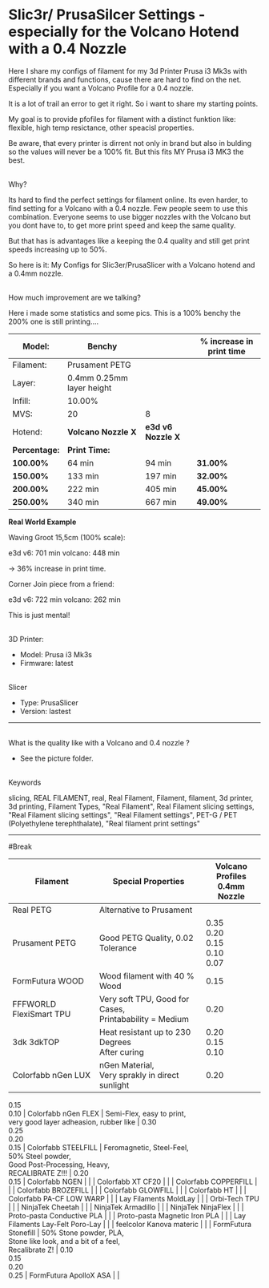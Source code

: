 # Slic3r/ PrusaSilcer Settings - especially for the Volcano Hotend with a 0.4 Nozzle

Here I share my configs of filament for my 3d Printer Prusa i3 Mk3s with different brands and functions, cause there are hard to find on the net. Especially if you want a Volcano Profile for a 0.4 nozzle.

It is a lot of trail an error to get it right. So i want to share my starting points.

My goal is to provide pfofiles for filament with a distinct funktion like: flexible, high temp resictance, other speacisl properties.

Be aware, that every printer is dirrent not only in brand but also in bulding so the values will never be a 100% fit. But this fits MY Prusa i3 MK3 the best.

<br> Why?

Its hard to find the perfect settings for filament online. Its even harder, to find setting for a Volcano with a 0.4 nozzle. Few people seem to use this combination. Everyone seems to use bigger nozzles with the Volcano but you dont have to, to get more print speed and keep the same quality.

But that has is advantages like a keeping the 0.4 quality and still get print speeds increasing up to 50%.

So here is it: My Configs for Slic3er/PrusaSlicer with a Volcano hotend and a 0.4mm nozzle. 

<br> How much improvement are we talking?

Here i made some statistics and some pics. This is a 100% benchy the 200% one is still printing....


| Model:  | Benchy | | % increase in print time | 
| ---  | --- | -  |  --- | 
|  Filament:  | Prusament PETG | | | 
|  Layer:       |  0.4mm 0.25mm layer height  | ||
|  Infill:      |  10.00%                     | ||
|  MVS:         |  20                         |  8 ||
|  Hotend:      |  __Volcano Nozzle X__           |  __e3d v6 Nozzle X__  |
|  __Percentage:__  |  __Print Time:__                |                   | 
|  __100.00%__     |  64 min                     |  94 min           |  __31.00%__
|  __150.00%__     |  133 min                    |  197 min          |  __32.00%__
|  __200.00%__     |  222 min                    |  405 min          |  __45.00%__
|  __250.00%__      |  340 min                    |  667 min          |  __49.00%__



__Real World Example__

Waving Groot 15,5cm (100% scale):

e3d v6: 701 min
volcano: 448 min

-> 36% increase in print time.

Corner Join piece from a friend:

e3d v6: 722 min
volcano: 262 min

This is just mental!


<br> 3D Printer:

- Model: Prusa i3 Mk3s 
- Firmware: latest

<br> Slicer

- Type: PrusaSlicer
- Version: lastest

---------------

<br> What is the quality like with a Volcano and 0.4 nozzle ?

- See the picture folder.

<br> Keywords

slicing, REAL FILAMENT, real, Real Filament, Filament, filament, 3d printer, 3d printing, Filament Types, "Real Filament", Real Filament slicing settings, "Real Filament slicing settings", "Real Filament settings", PET-G / PET (Polyethylene terephthalate), "Real filament print settings"

----
#Break

  |  Filament                         |  Special Properties                                                                                  |  Volcano Profiles <br> 0.4mm Nozzle
  | ---------------------------------  | ----------------------------------------------------------------------------------------------------  | ------------------------------------
  |  Real PETG                        |  Alternative to Prusament                                                                            |
  |  Prusament PETG                   |  Good PETG Quality, 0.02 Tolerance                                                                   |  0.35 <br> 0.20 <br> 0.15<br> 0.10<br> 0.07
  |  FormFutura WOOD                  |  Wood filament with 40 % Wood                                                                        |  0.15
  |  FFFWORLD FlexiSmart TPU          |  Very soft TPU, Good for Cases, <br> Printabability = Medium                                           |  0.20
  |  3dk 3dkTOP                       |  Heat resistant up to 230 Degrees <br> After curing                                                    |  0.20 <br> 0.15 <br> 0.10
  |  Colorfabb nGen LUX               |  nGen Material, <br> Very sprakly in direct sunlight                                                   |  0.20 <br>
0.15 <br>
0.10
  |  Colorfabb nGen FLEX              |  Semi-Flex, easy to print, <br> very good layer adheasion, rubber like                                 |  0.30 <br> 0.25 <br> 0.20 <br> 0.15
  |  Colorfabb STEELFILL              |  Feromagnetic, Steel-Feel, <br> 50% Steel powder, <br> Good Post-Processing, Heavy, <br> RECALIBRATE Z!!!  |  0.20 <br> 0.15
  |  Colorfabb NGEN                   |                                                                                                      |
  |  Colorfabb XT CF20                |                                                                                                      |
  |  Colorfabb COPPERFILL             |                                                                                                      |
  |  Colorfabb BROZEFILL              |                                                                                                      |
  |  Colorfabb GLOWFILL               |                                                                                                      |
  |  Colorfabb HT                     |                                                                                                      |
  |  Colorfabb PA-CF LOW WARP         |                                                                                                      |
  |  Lay Filaments MoldLay            |                                                                                                      |
  |  Orbi-Tech TPU                    |                                                                                                      |
  |  NinjaTek Cheetah                 |                                                                                                      |
  |  NinjaTek Armadillo               |                                                                                                      |
  |  NinjaTek NinjaFlex               |                                                                                                      |
  |  Proto-pasta Conductive PLA       |                                                                                                      |
  |  Proto-pasta Magnetic Iron PLA    |                                                                                                      |
  |  Lay Filaments Lay-Felt Poro-Lay  |                                                                                                      |
  |  feelcolor Kanova materic         |                                                                                                      |
  |  FormFutura Stonefill             |  50% Stone powder, PLA, <br> Stone like look, and a bit of a feel, <br> Recalibrate Z!                   |  0.10 <br> 0.15 <br> 0.20 <br> 0.25
  |  FormFutura ApolloX ASA           |                                                                                                      |
